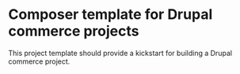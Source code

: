 # Composer template for Drupal commerce projects

This project template should provide a kickstart for building a Drupal commerce project.
